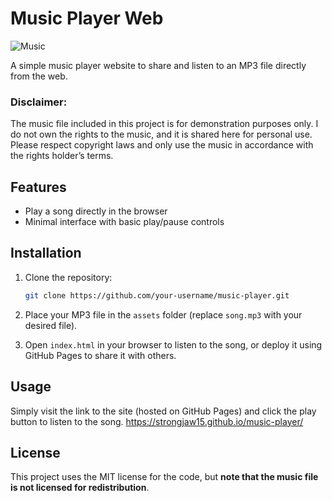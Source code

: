 # Music Player Web

![Music](https://img.shields.io/badge/music-playing-blue?style=for-the-badge&logo=music&logoColor=white)

A simple music player website to share and listen to an MP3 file directly from the web.

### Disclaimer:
The music file included in this project is for demonstration purposes only. I do not own the rights to the music, and it is shared here for personal use. Please respect copyright laws and only use the music in accordance with the rights holder’s terms.

## Features

- Play a song directly in the browser
- Minimal interface with basic play/pause controls

## Installation

1. Clone the repository:
    ```bash
    git clone https://github.com/your-username/music-player.git
    ```
2. Place your MP3 file in the `assets` folder (replace `song.mp3` with your desired file).

3. Open `index.html` in your browser to listen to the song, or deploy it using GitHub Pages to share it with others.

## Usage

Simply visit the link to the site (hosted on GitHub Pages) and click the play button to listen to the song.
 https://strongjaw15.github.io/music-player/

## License

This project uses the MIT license for the code, but **note that the music file is not licensed for redistribution**.
